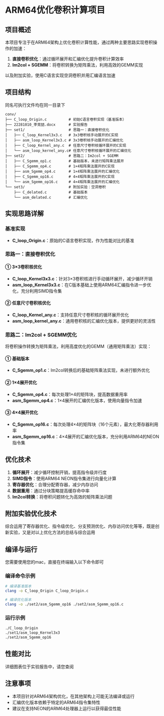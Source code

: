 # ARM64优化卷积计算项目

## 项目概述

本项目专注于在ARM64架构上优化卷积计算性能，通过两种主要思路实现卷积操作的加速：
1. **直接卷积优化**：通过循环展开和汇编优化提升卷积计算效率
2. **Im2col + SGEMM**：将卷积转换为矩阵乘法，利用高效的GEMM实现

以及附加实验，使用C语言实现空洞卷积并用汇编语言加速

## 项目结构

同名可执行文件均在同一目录下
```
conv/
├── C_loop_Origin.c          # 初始C语言卷积实现（基准版本）
├── 22281010_李竞喆.docx      # 实验报告
├── set1/                    # 思路一：直接卷积优化
│   ├── C_loop_Kernel3x3.c   # 3x3卷积核手动展开的C实现
│   ├── asm_loop_Kernel3x3.c # 3x3卷积核手动展开的汇编优化
│   ├── C_loop_Kernel_any.c  # 任意尺寸卷积核循环展开的C实现
│   └── asm_loop_kernel_any.c# 任意尺寸卷积核循环展开的汇编优化
├── set2/                    # 思路二：Im2col + SGEMM
│   ├── C_Sgemm_op1.c        # 基础版本，未进行矩阵乘法展开
│   ├── C_Sgemm_op4.c        # 1×4矩阵乘法展开的C实现
│   ├── asm_Sgemm_op4.c      # 1×4矩阵乘法展开的汇编优化
│   ├── C_Sgemm_op16.c       # 4×4矩阵乘法展开的C实现
│   └── asm_Sgemm_op16.c     # 4×4矩阵乘法展开的汇编优化
└── set3/                    # 附加实验：空洞卷积
    ├── C_delated.c          # 基础版本
    └── asm_delated.c        # 汇编优化
```

## 实现思路详解

### 基准实现
- **C_loop_Origin.c**：原始的C语言卷积实现，作为性能对比的基准

### 思路一：直接卷积优化

#### ① 3×3卷积核优化
- **C_loop_Kernel3x3.c**：针对3×3卷积核进行手动循环展开，减少循环开销
- **asm_loop_Kernel3x3.c**：在C版本基础上使用ARM64汇编指令进一步优化，充分利用SIMD指令集

#### ② 任意尺寸卷积核优化
- **C_loop_Kernel_any.c**：支持任意尺寸卷积核的循环展开优化
- **asm_loop_kernel_any.c**：通用卷积核的汇编优化版本，提供更好的灵活性

### 思路二：Im2col + SGEMM优化

将卷积操作转换为矩阵乘法，利用高度优化的GEMM（通用矩阵乘法）实现：

#### ① 基础版本
- **C_Sgemm_op1.c**：Im2col转换后的基础矩阵乘法实现，未进行额外优化

#### ② 1×4展开优化
- **C_Sgemm_op4.c**：每次处理1×4的矩阵块，提高数据重用率
- **asm_Sgemm_op4.c**：1×4展开的汇编优化版本，使用向量指令加速

#### ③ 4×4展开优化
- **C_Sgemm_op16.c**：每次处理4×4的矩阵块（16个元素），最大化寄存器利用率
- **asm_Sgemm_op16.c**：4×4展开的汇编优化版本，充分利用ARM64的NEON指令集

## 优化技术

1. **循环展开**：减少循环控制开销，提高指令级并行度
2. **SIMD指令**：使用ARM64 NEON指令集进行向量化计算
3. **寄存器优化**：合理分配寄存器，减少内存访问
4. **数据重用**：通过分块策略提高缓存命中率
5. **Im2col转换**：将卷积问题转化为高效的矩阵乘法问题

## 附加实验优化技术

综合运用了寄存器优化、指令级优化、分支预测优化、内存访问优化等等，既是创新实验，又是对以上优化方法的总结与综合运用

## 编译与运行

您需要使用您的mac，直接在终端输入以下命令即可

### 编译命令示例
```zsh
# 编译基准版本
clang -o C_loop_Origin C_loop_Origin.c 

# 编译优化版本
clang -o ./set2/asm_Sgemm_op16 ./set2/asm_Sgemm_op16.c 
```

### 运行示例
```zsh
./C_loop_Origin
./set1/asm_loop_Kernel3x3
./set2/asm_Sgemm_op16
```

## 性能对比

详细图表位于实验报告中，请您查阅

## 注意事项

- 本项目针对ARM64架构优化，在其他架构上可能无法编译或运行
- 汇编优化版本依赖于特定的ARM64指令集特性
- 建议在支持NEON的ARM64处理器上运行以获得最佳性能
